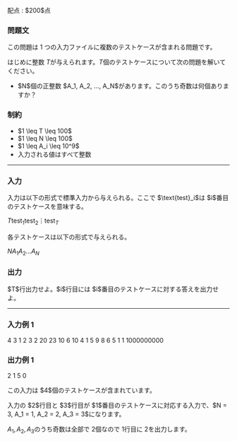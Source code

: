 
<div>

<span>

<span>

<p>
配点 : $200$点
</p>

<div>

<section>

### **問題文**

<p>
この問題は 1 つの入力ファイルに複数のテストケースが含まれる問題です。

はじめに整数 $T$が与えられます。$T$個のテストケースについて次の問題を解いてください。
</p>

<ul>

<li>
$N$個の正整数 $A_1, A_2, ..., A_N$があります。このうち奇数は何個ありますか？
</li>

</ul>

</section>

</div>

<div>

<section>

### **制約**

<ul>

<li>
$1 \leq T \leq 100$
</li>

<li>
$1 \leq N \leq 100$
</li>

<li>
$1 \leq A_i \leq 10^9$
</li>

<li>
入力される値はすべて整数
</li>

</ul>

</section>

</div>

---

<div>

<div>

<section>

### **入力**

<p>
入力は以下の形式で標準入力から与えられる。ここで $\text{test}_i$は $i$番目のテストケースを意味する。
</p>

<div>

$T$$\text{test}_1$$\text{test}_2$$\vdots$$\text{test}_T$
</div>

<p>
各テストケースは以下の形式で与えられる。
</p>

<div>

$N$$A_1$$A_2$$\dots$$A_N$
</div>

</section>

</div>

<div>

<section>

### **出力**

<p>
$T$行出力せよ。$i$行目には $i$番目のテストケースに対する答えを出力せよ。
</p>

</section>

</div>

</div>

---

<div>

<section>

### **入力例 1**

<div>

4
3
1 2 3
2
20 23
10
6 10 4 1 5 9 8 6 5 1
1
1000000000

</div>

</section>

</div>

<div>

<section>

### **出力例 1**

<div>

2
1
5
0

</div>

<p>
この入力は $4$個のテストケースが含まれています。  
</p>

<p>
入力の $2$行目と $3$行目が $1$番目のテストケースに対応する入力で、$N = 3, A_1 = 1, A_2 = 2, A_3 = 3$になります。

$A_1, A_2, A_3$のうち奇数は全部で $2$個なので $1$行目に $2$を出力します。
</p>

</section>

</div>

</span>

</span>

</div>
